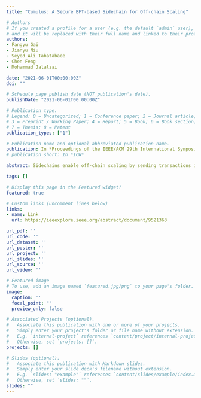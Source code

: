 ```yaml
---
title: "Cumulus: A Secure BFT-based Sidechain for Off-chain Scaling"

# Authors
# If you created a profile for a user (e.g. the default `admin` user), write the username (folder name) here 
# and it will be replaced with their full name and linked to their profile.
authors:
- Fangyu Gai
- Jianyu Niu
- Seyed Ali Tabatabaee
- Chen Feng
- Mohammad Jalalzai

date: "2021-06-01T00:00:00Z"
doi: ""

# Schedule page publish date (NOT publication's date).
publishDate: "2021-06-01T00:00:00Z"

# Publication type.
# Legend: 0 = Uncategorized; 1 = Conference paper; 2 = Journal article;
# 3 = Preprint / Working Paper; 4 = Report; 5 = Book; 6 = Book section;
# 7 = Thesis; 8 = Patent
publication_types: ["1"]

# Publication name and optional abbreviated publication name.
publication: In *Proceedings of the IEEE/ACM 29th International Symposium on Quality of Service (IWQoS)*
# publication_short: In *ICW*

abstract: Sidechains enable off-chain scaling by sending transactions in a private network rather than broadcasting them in the public blockchain (i.e., the mainchain) network. To this end, classic Byzantine fault-tolerant (BFT) consensus protocols such as PBFT seem an excellent fit to fuel sidechains for their permissioned settings and inherent robustness. However, designing a secure and efficient BFT-based sidechain protocol remains an open challenge.This paper presents Cumulus, a novel BFT-based sidechain framework for blockchains to achieve off-chain scaling without compromising any security and efficiency properties of both sides’ consensus protocols. Cumulus encompasses a novel cryptographic sortition algorithm called Proof-of-Wait to fairly select sidechain nodes to communicate with the mainchain in an efficient and decentralized manner. To further reduce the operational cost, Cumulus provides an optimistic checkpointing approach in which the mainchain will not verify checkpoints unless disputes happen. Meanwhile, end-users enjoy a two-step withdrawal protocol, ensuring that they can safely collect assets back to the mainchain without relying on the BFT committee. Our experiments show that Cumulus sidechains outperform ZK-Rollup, another promising sidechain construction, achieving one and two orders of magnitude improvement in throughput and latency while retaining comparable operational cost.

tags: []

# Display this page in the Featured widget?
featured: true

# Custom links (uncomment lines below)
links:
- name: Link
  url: https://ieeexplore.ieee.org/abstract/document/9521363

url_pdf: ''
url_code: ''
url_dataset: ''
url_poster: ''
url_project: ''
url_slides: ''
url_source: ''
url_video: ''

# Featured image
# To use, add an image named `featured.jpg/png` to your page's folder. 
image:
  caption: ''
  focal_point: ""
  preview_only: false

# Associated Projects (optional).
#   Associate this publication with one or more of your projects.
#   Simply enter your project's folder or file name without extension.
#   E.g. `internal-project` references `content/project/internal-project/index.md`.
#   Otherwise, set `projects: []`.
projects: []

# Slides (optional).
#   Associate this publication with Markdown slides.
#   Simply enter your slide deck's filename without extension.
#   E.g. `slides: "example"` references `content/slides/example/index.md`.
#   Otherwise, set `slides: ""`.
slides: ""
---
```

